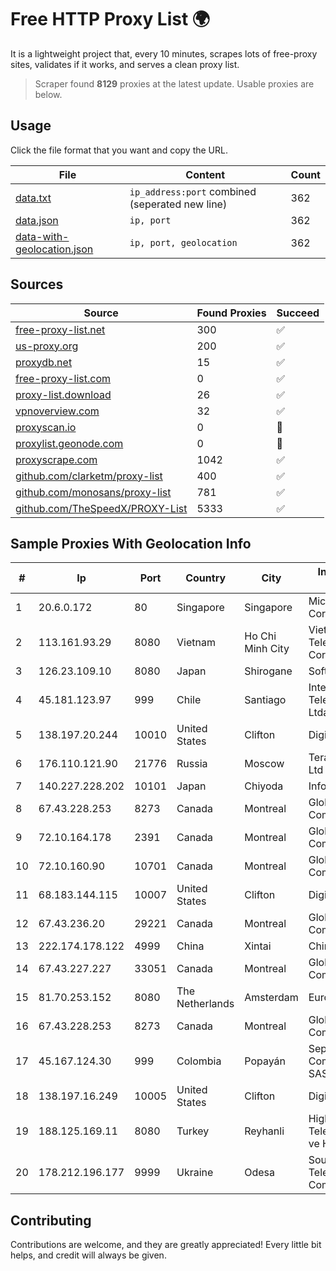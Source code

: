 
# Free HTTP Proxy List 🌍

It is a lightweight project that, every 10 minutes, scrapes lots of free-proxy sites, validates if it works, and serves a clean proxy list.


> Scraper found **8129** proxies at the latest update. Usable proxies are below.

## Usage

Click the file format that you want and copy the URL.


|File|Content|Count|
|----|-------|-----|
|[data.txt](https://raw.githubusercontent.com/themiralay/Proxy-List-World/master/data.txt)|`ip_address:port` combined (seperated new line)|362|
|[data.json](https://raw.githubusercontent.com/themiralay/Proxy-List-World/master/data.json)|`ip, port`|362|
|[data-with-geolocation.json](https://raw.githubusercontent.com/themiralay/Proxy-List-World/master/data-with-geolocation.json)|`ip, port, geolocation`|362|

## Sources

|Source|Found Proxies|Succeed|
|------|-------------|-------|
|[free-proxy-list.net](https://free-proxy-list.net)|300|✅|
|[us-proxy.org](https://www.us-proxy.org)|200|✅|
|[proxydb.net](http://proxydb.net)|15|✅|
|[free-proxy-list.com](https://free-proxy-list.com/?page=&port=&type%5B%5D=http&type%5B%5D=https&up_time=0&search=Search)|0|✅|
|[proxy-list.download](https://www.proxy-list.download/HTTP)|26|✅|
|[vpnoverview.com](https://vpnoverview.com/privacy/anonymous-browsing/free-proxy-servers)|32|✅|
|[proxyscan.io](https://www.proxyscan.io)|0|🚫|
|[proxylist.geonode.com](https://proxylist.geonode.com/api/proxy-list?limit=300&page=1&sort_by=lastChecked&sort_type=desc&protocols=http,https)|0|🚫|
|[proxyscrape.com](https://api.proxyscrape.com/v2/?request=displayproxies&protocol=http&timeout=10000&country=all&ssl=all&anonymity=all)|1042|✅|
|[github.com/clarketm/proxy-list](https://raw.githubusercontent.com/clarketm/proxy-list/master/proxy-list-raw.txt)|400|✅|
|[github.com/monosans/proxy-list](https://raw.githubusercontent.com/monosans/proxy-list/main/proxies/http.txt)|781|✅|
|[github.com/TheSpeedX/PROXY-List](https://raw.githubusercontent.com/TheSpeedX/PROXY-List/master/http.txt)|5333|✅|


## Sample Proxies With Geolocation Info

|#|Ip|Port|Country|City|Internet Service Provider|
|-|--|----|-------|----|-------------------------|
|1|20.6.0.172|80|Singapore|Singapore|Microsoft Corporation|
|2|113.161.93.29|8080|Vietnam|Ho Chi Minh City|VietNam Post and Telecom Corporation|
|3|126.23.109.10|8080|Japan|Shirogane|Softbank BB Corp.|
|4|45.181.123.97|999|Chile|Santiago|Interpit Telecomunicaciones Ltda|
|5|138.197.20.244|10010|United States|Clifton|DigitalOcean, LLC|
|6|176.110.121.90|21776|Russia|Moscow|Teraline Telecom Ltd|
|7|140.227.228.202|10101|Japan|Chiyoda|InfoSphere|
|8|67.43.228.253|8273|Canada|Montreal|GloboTech Communications|
|9|72.10.164.178|2391|Canada|Montreal|GloboTech Communications|
|10|72.10.160.90|10701|Canada|Montreal|GloboTech Communications|
|11|68.183.144.115|10007|United States|Clifton|DigitalOcean, LLC|
|12|67.43.236.20|29221|Canada|Montreal|GloboTech Communications|
|13|222.174.178.122|4999|China|Xintai|Chinanet|
|14|67.43.227.227|33051|Canada|Montreal|GloboTech Communications|
|15|81.70.253.152|8080|The Netherlands|Amsterdam|EuroNet Internet|
|16|67.43.228.253|8273|Canada|Montreal|GloboTech Communications|
|17|45.167.124.30|999|Colombia|Popayán|Sepcom Comunicaciones SAS|
|18|138.197.16.249|10005|United States|Clifton|DigitalOcean, LLC|
|19|188.125.169.11|8080|Turkey|Reyhanli|High Speed Telekomunikasyon ve Hab. Hiz. Ltd. Sti.|
|20|178.212.196.177|9999|Ukraine|Odesa|Southern Telecommunication Company Ltd.|



## Contributing

Contributions are welcome, and they are greatly appreciated! Every
little bit helps, and credit will always be given.


